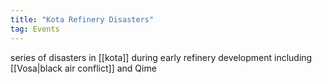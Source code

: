 ```yaml
---
title: "Kota Refinery Disasters"
tag: Events
---
```


series of disasters in [[kota]] during early refinery development including [[Vosa|black air conflict]] and Qime

